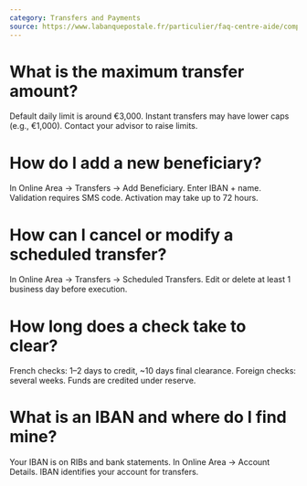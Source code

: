 ```yaml
---
category: Transfers and Payments
source: https://www.labanquepostale.fr/particulier/faq-centre-aide/comptes-et-cartes/moyens-de-paiement/virement.html
---
```


# What is the maximum transfer amount?
Default daily limit is around €3,000. Instant transfers may have lower caps (e.g., €1,000). Contact your advisor to raise limits.

# How do I add a new beneficiary?
In Online Area → Transfers → Add Beneficiary. Enter IBAN + name. Validation requires SMS code. Activation may take up to 72 hours.

# How can I cancel or modify a scheduled transfer?
In Online Area → Transfers → Scheduled Transfers. Edit or delete at least 1 business day before execution.

# How long does a check take to clear?
French checks: 1–2 days to credit, ~10 days final clearance. Foreign checks: several weeks. Funds are credited under reserve.

# What is an IBAN and where do I find mine?
Your IBAN is on RIBs and bank statements. In Online Area → Account Details. IBAN identifies your account for transfers.